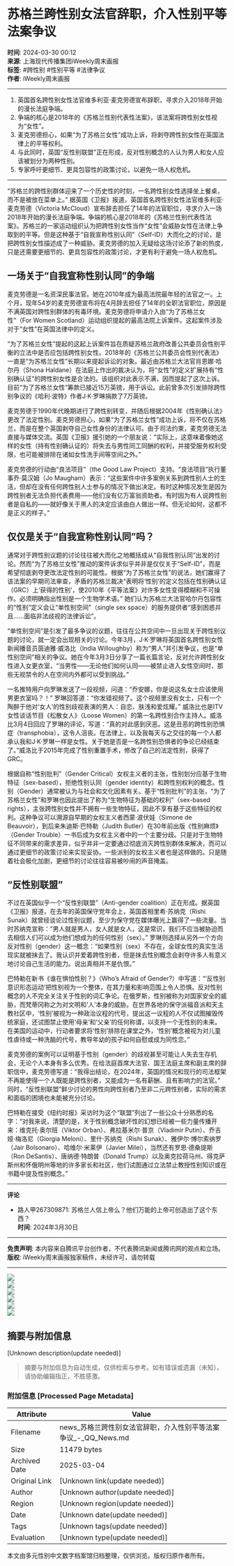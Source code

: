 # 苏格兰跨性别女法官辞职，介入性别平等法案争议

**时间**: 2024-03-30 00:12  
**来源**: 上海现代传播集团iWeekly周末画报  
**标签**: #跨性别 #性别平等 #法律争议  
**作者**: iWeekly周末画报  

---

1. 英国首名跨性别女性法官维多利亚·麦克劳德宣布辞职，寻求介入2018年开始的漫长法庭争端。
2. 争端的核心是2018年的《苏格兰性别代表性法案》，该法案将跨性别女性视为“女性”。
3. 麦克劳德担心，如果“为了苏格兰女性”成功上诉，将剥夺跨性别女性在英国法律上的平等权利。
4. 与此同时，英国“反性别联盟”正在形成，反对性别概念的人认为男人和女人应该被划分为两种性别。
5. 专家呼吁更细节、更具包容性的政策讨论，以避免一场人权危机。

---

“苏格兰的跨性别群体迎来了一个历史性的时刻，一名跨性别女性选择坐上餐桌，而不是被放在菜单上。” 据英国《卫报》报道，英国首名跨性别女性法官维多利亚·麦克劳德（Victoria McCloud）宣布辞去担任了14年的法官职位，寻求介入一场2018年开始的漫长法庭争端。争端的核心是2018年的《苏格兰性别代表性法案》。苏格兰的一家运动组织认为把跨性别女性当作“女性”会威胁女性在法律上争取到的平等。但是这种基于“自我宣称性别认同”（Self-ID）大而化之的讨论，是把跨性别女性描述成了一种威胁。麦克劳德的加入无疑给这场讨论添了新的热度，只是还需要更细节的、更具包容性的政策讨论，才更有利于避免一场人权危机。

## 一场关于“自我宣称性别认同”的争端

麦克劳德是一名资深民事法官。她在2010年成为最高法院最年轻的法官之一。上个月，现年54岁的麦克劳德宣布将在4月辞去担任了14年的全职法官职位，原因是不满英国对跨性别群体的有毒环境。麦克劳德将申请介入由“为了苏格兰女性”（For Women Scotland）运动组织提起的最高法院上诉案件。这起案件涉及对于“女性”在英国法律中的定义。

“为了苏格兰女性”提起的这起上诉案件旨在质疑苏格兰政府改善公共委员会性别平衡的立法中是否应包括跨性别女性。2018年的《苏格兰公共委员会性别代表法》一直是“为苏格兰女性”长期以来提起诉讼的对象。最近由苏格兰大法官肖恩娜·哈尔丹（Shona Haldane）在法庭上作出的裁决认为，将“女性”的定义扩展持有“性别确认证”的跨性别女性是合法的。该组织对此表示不满，因而提起了这次上诉。目前“为了苏格兰女性”筹款已接近15万英镑，用于诉讼。此前曾多次引发排除跨性别争议的《哈利·波特》作者J·K·罗琳捐款了7万英镑。

麦克劳德于1990年代晚期进行了跨性别转变，并随后根据2004年《性别确认法》更改了法定性别。麦克劳德担心，如果“为了苏格兰女性”成功上诉，将不仅在苏格兰，而是在整个英国剥夺自己女性身份的法律认可。由于司法约束，麦克劳德无法直接与媒体交流。英国《卫报》援引她的一个朋友说：“实际上，这意味着像她这样的女性（持有性别确认证的）将失去与男性同工同酬的权利，并接受服务权利受限，也可能被排除在诸如女性洗手间等空间之外。”

麦克劳德的行动由“良法项目”（the Good Law Project）支持。“良法项目”执行董事乔·莫汉姆（Jo Maugham）表示：“这些案件中许多案例关系到跨性别人士的生活，但却在没有任何跨性别人士参与的情况下做出决定。有时这种情况发生是因为跨性别者无法负担代表费用——他们没有亿万富翁资助者。有时因为有人说跨性别者是自私的——就好像关于黑人的决定应该由白人做出一样。但无论如何，这都不是正义的样子。”

## 仅仅是关于“自我宣称性别认同”吗？

通常对于跨性别议题的讨论往往被大而化之地概括成从“自我性别认同”出发的讨论。然而“为了苏格兰女性”推动的案件诉求似乎并非是仅仅关于“Self-ID”，而是希望彻底剥夺更改法定性别的可能性。根据“为了苏格兰女性”的说法，她们赢得了该法案的早期司法审查，矛盾的苏格兰裁决“表明将‘性别’的定义包括在性别确认证（GRC）上‘获得的性别’，使2010年《平等法案》对许多女性变得模糊和不可操作。必须明确指出性别是一个生物学术语。” 她们认为苏格兰大法官哈尔丹包容性的“性别”定义会让“单性别空间”（single sex space）的服务提供者“感到困惑并且……面临非法歧视的法律诉讼”。

“单性别空间”是引发了最多争议的议题，往往在公共空间中一旦出现关于跨性别议题的讨论，就一定会出现相关的讨论。今年3月，J·K·罗琳将英国首名跨性别女性新闻播音员茵迪雅·威洛比（India Willoughby）称为“男人”并引发争议，也是“单性别空间”相关的争议。她在今年3月3日分享了一篇长篇言论，反对允许跨性别女性进入女更衣室，“当男性——无论他们如何认同——被禁止进入女性空间时，那些无视禁令的人在空间内外都可以受到挑战。”

一名推特用户向罗琳发送了一段视频，问道：“乔安娜，你是说这名女士应该使用男更衣室吗？！” 罗琳回答道：“你发错视频了。这个视频里没有女士，只有一个陶醉于他对‘女人’的性别歧视表演的男人：自恋、肤浅和爱炫耀。” 威洛比也是ITV女性谈话节目《松散女人》（Loose Women）的第一名跨性别合作主持人。威洛比3月4日回应了罗琳的评论，写道：“真的对此感到厌恶。这是丑恶的跨性别恐惧症（transphobia），这令人沮丧。在法律上，以及我每天与之交往的每一个人都承认我和J·K·罗琳一样是女性。关于她是否是一名跨性别恐惧者的争论已经结束了。”威洛比于2015年完成了性别重置手术，修改了自己的法定性别，获得了GRC。

根据自称“性别批判”（Gender Critical）女权主义者的主张，性别划分应基于生物特征（sex-based），拒绝性别认同（gender identity）和跨性别权利的概念。性别（Gender）通常被认为与社会和文化因素有关。基于“性别批判”的主张，“为了苏格兰女性”和罗琳也因此提出了称为“生物特征为基础的权利”（sex-based rights），主张跨性别女性并不拥有一些生物特征，因此不享有基于这些特征的权利。这种争议可以溯源自早期的女权主义者西蒙·波伏娃（Simone de Beauvoir），到后来朱迪斯·巴特勒（Judith Butler）在30年前出版《性别麻烦》（Gender Trouble）一书后成为女权主义者中的一个主要分歧。只是对于生物特征不同带来的需求差异，似乎并非一定要通过彻底消灭跨性别群体来解决，而可以通过更细节的政策讨论来实现妥协。一些派别的女权主义者也是这样做的。只是随着社会极化加剧，更细节的讨论往往容易被吵闹的声音掩盖。

## “反性别联盟”

不过在英国似乎一个“反性别联盟”（Anti-gender coalition）正在形成。据英国《卫报》报道，在去年的英国保守党年会上，英国首相里希·苏纳克（Rishi Sunak）就曾经谈论过性别议题，至少为保守党在媒体曝光上赢得了一些流量。当时苏纳克宣称：“男人就是男人，女人就是女人，这是常识，我们不应当被胁迫而去相信人们可以成为他们想成为的任何性别（sex）。” 罗琳则选择从另外一个方向反对性别（gender）这一概念：“如果性别（sex）不存在，全球女性的真实生活现实就被抹去了。我认识并爱着跨性别者，但是抹去性别概念会剥夺许多人有意义地讨论自己生活的能力。说出真相并不是仇恨。”

巴特勒在新书《谁在惧怕性别？》（Who’s Afraid of Gender?）中写道：“‘反性别意识形态运动’把性别视为一个整体，在其力量和影响范围上令人恐惧。反对性别概念的人不完全关注关于性别的词汇争论。在俄罗斯，性别被称为对国家安全的威胁，而梵蒂冈称之为对文明和‘人’本身的威胁。在世界各地的保守派福音派和天主教社区中，‘性别’被视为一种政治议程的代号，提出这一议程的人不仅试图摧毁传统家庭，还试图禁止使用‘母亲’和‘父亲’的任何称谓，以支持一个无性别的未来。在美国的运动中，行动者要求将‘性别’排除在课堂之外，‘性别’概念被视为对儿童性虐待或一种洗脑的代号，教导年幼的孩子如何自慰或成为同性恋。”

麦克劳德的案例可以证明基于性别（gender）的歧视甚至可能让人失去生存机会，无论个人本身有多么优秀。在给法庭首席大法官、国王法庭主席和副主席的辞职信中，麦克劳德写道：“我得出结论，在2024年，英国的情况和现行的司法框架不再能使得一个人既能是跨性别者，又能成为一名有薪酬、且有影响力的法官。” 同时，“反性别联盟”鲜少讨论的男性向跨性别者乃至非二元跨性别者，实际的需求和面临的困境也未能被充分讨论。

巴特勒在接受《纽约时报》采访时为这个“联盟”列出了一些公众十分熟悉的名字：“对我来说，清楚的是，关于性别概念破坏性的幻想已经被一些力量传播开来：维克托·奥尔班（Viktor Orban）、弗拉基米尔·普京（Vladimir Putin）、乔吉娅·梅洛尼（Giorgia Meloni）、里什·苏纳克（Rishi Sunak）、雅伊尔·博尔索纳罗（Jair Bolsonaro）、哈维尔·米莱伊（Javier Milei），当然还有罗恩·德桑提斯（Ron DeSantis）、唐纳德·特朗普（Donald Trump）以及奥克拉荷马州、得克萨斯州和怀俄明州等地的许多家长和社区，他们试图通过立法禁止教授性别知识或在书籍中提及性别概念。”

---

**评论**  

- 路人甲267309871: 苏格兰人信上帝么？他们万能的上帝可创造出了这个东西？  
  **时间**: 2024年3月30日  

---

**免责声明**: 本内容来自腾讯平台创作者，不代表腾讯新闻或腾讯网的观点和立场。  
**版权**: iWeekly周末画报独家稿件，未经许可，请勿转载  

---

![](https://inews.gtimg.com/om_bt/O1o6h00f9nkNOYPBMT1y-FwC9TAo5hk2XQsmZPTUqLPYcAA/641)  
![](https://inews.gtimg.com/om_bt/Okodi1KiD6_R8KY6_uDcBDZgajJZP3HUYAx20YiTPO3doAA/641)  
![](https://inews.gtimg.com/om_bt/OpKfYtUiP-lG5CSxLhdB7Q6JIo-fEw_NRb4Dfu9aUejxwAA/641)  
![](https://inews.gtimg.com/om_bt/Og0-6dvBUhZh_olhYdtPUkWseY656YHwVb031jcfFGEssAA/641)  
![](https://inews.gtimg.com/om_bt/OFuCXs2WRGfiN4LMSlEe7s7iuXoJdiYitCs75XsBDPiS8AA/641)  
![](https://inews.gtimg.com/om_bt/OJhOzkwCUYp-yEhVJrR7RnN-Ri6mcUgpXIO1mxJSZ5uF8AA/641)
<!-- tcd_original_link https://news.qq.com/rain/a/20240330A003BO00 -->


## 摘要与附加信息

<!-- tcd_abstract -->
[Unknown description(update needed)]
<!-- tcd_abstract_end -->

> 摘要与附加信息为自动生成，仅供检索与参考。如有错误或遗漏（未知），请协助编辑指正，不胜感激。

### 附加信息 [Processed Page Metadata]

| Attribute       | Value                                  |
|-----------------|----------------------------------------|
| Filename        | news_苏格兰跨性别女法官辞职，介入性别平等法案争议_-_QQ_News.md                             |
| Size            | 11479 bytes                           |
| Archived Date   | 2025-03-04                             |
| Original Link   | [Unknown link(update needed)]                       |
| Author          | [Unknown author(update needed)]                               |
| Region          | [Unknown region(update needed)]                               |
| Date            | [Unknown date(update needed)]                                 |
| Tags            | [Unknown tags(update needed)]                                 |
| Evaluation            | [Unknown type(update needed)]                                 |
<!-- tcd_table_end -->

本文由多元性别中文数字档案馆归档整理，仅供浏览。版权归原作者所有。
